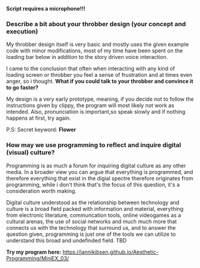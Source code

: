 
**Script requires a microphone!!!**

### Describe a bit about your throbber design (your concept and execution)

My throbber design itself is very basic and mostly uses the given example code with minor modifications, most of my time have been spent
on the loading bar below in addition to the story driven voice interaction.

I came to the conclusion that often when interacting with any kind of loading screen or throbber you feel a sense of frustration and at times
even anger, so i thought. **What if you could talk to your throbber and convince it to go faster?**

My design is a very early prototype, meaning, if you decide not to follow the instructions given by clippy, the program will most 
likely not work as intended.
Also, pronunciation is important,so speak slowly and if nothing happens at first, try again. 

P.S: Secret keyword: **Flower**




### How may we use programming to reflect and inquire digital (visual) culture?
Programming is as much a forum for inquiring digital culture as any other media.
In a broader view you can argue that everything is programmed, and therefore everything that exist in the digial spectre therefore originates from programming, while i don't think that's the focus of this question, it's a consideration worth making.

Digital culture understood as the relationship between technology and culture is a broad field packed with information and material, everything from electronic literature, communcation tools, online videogames as a cultural arenas, the use of social networks and much much more that connects us with the technology that surround us, and to answer the question given,  programming is just one of the tools we can utilize to understand this broad and undefinded field.
TBD


**Try my program here:** https://jannikibsen.github.io/Aesthetic-Programming/MiniEX_03/
 
